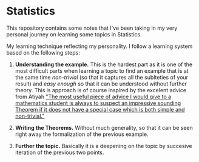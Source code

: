 # Statistics

This repository contains some notes that I've been taking in my very personal journey on learning some topics in Statistics. 

My learning technique reflecting my personality. I follow a learning system based on the following steps:

1. **Understanding the example.** This is the hardest part as it is one of the most difficult parts when learning a topic to find an example that is at the same time *non-trivial* (so that it captures all the sublteties of your result) and *easy enough* so that it can be understood without further theory. This is approach is of course inspired by the excelent advice from Atiyah ["The most useful piece of advice I would give to a mathematics student is always to suspect an impressive sounding Theorem if it does not have a special case which is both simple and non-trivial."](https://mathshistory.st-andrews.ac.uk/Biographies/Atiyah/quotations/)

2. **Writing the Theorems.** Without much generality, so that it can be seen right away the formalization of the previous example.

3. **Further the topic.** Basically it is a deepening on the topic by succesive iteration of the previous two points.
